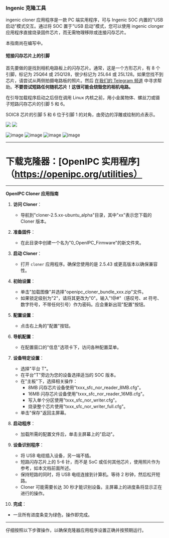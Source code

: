 ### Ingenic 克隆工具

ingenic cloner 应用程序是一款 PC 端实用程序，可与 Ingenic SOC 内置的"USB 启动"模式交互。通过将 SOC 置于"USB 启动"模式，您可以使用 ingenic clonger 应用程序直接烧录固件芯片，而无需物理移除或连接闪存芯片。

本指南尚在编写中。


#### 短接闪存芯片上的引脚

首先要做的是找到相机电路板上的闪存芯片。通常，这是一个方形芯片，有 8 个引脚，标记为 25Q64 或 25Q128，很少标记为 25L64 或 25L128。如果您找不到芯片，请尝试从两侧拍摄电路板的照片。然后 [在我们的 Telegram 频道](https://t.me/openipc) 中寻求帮助。__不要尝试短路任何随机芯片！这很可能会烧毁您的相机电路。__

在引导加载程序启动之后但在调用 Linux 内核之前，用小金属物体、螺丝刀或镊子短路闪存芯片的引脚 5 和 6。

SOIC8 芯片的引脚 5 和 6 位于引脚 1 的对角，由旁边的浮雕或绘制的点表示。

![](../images/flash-pins.webp) ![](../images/flash-pins-2.webp)


![image](https://github.com/OpenIPC/wiki/assets/12115272/632e5cb9-0b5d-406b-a268-7c4b65781828)
![image](https://github.com/OpenIPC/wiki/assets/12115272/5b9fed70-031e-42ea-89b6-292cc2f34458)
![image](https://github.com/OpenIPC/wiki/assets/12115272/27f0d101-059d-41a1-a444-43bd137cf1b9)
![image](https://github.com/OpenIPC/wiki/assets/12115272/69c6f79d-1c88-45d9-b6a7-003345d72e56)

---

# 下载克隆器：[OpenIPC 实用程序]（https://openipc.org/utilities）

---

**OpenIPC Cloner 应用指南**

1. **访问 Cloner**： 
   - 导航到"cloner-2.5.xx-ubuntu_alpha"目录，其中"xx"表示您下载的 Cloner 版本。

2. **准备固件**： 
   - 在此目录中创建一个名为"0_OpenIPC_Firmware"的新文件夹。

3. **启动 Cloner**： 
   - 打开 `cloner` 应用程序。确保您使用的是 2.5.43 或更高版本以确保兼容性。

4. **初始设置**：
   - 单击"加载图像"并选择"openipc_cloner_bundle_xxx.zip"文件。
   - 如果锁定级别为"2"，请将其更改为"0"。输入"!@#"（感叹号、at 符号、数字符号，不带任何引号）作为密码。应会重新出现"配置"按钮。

5. **配置设置**： 
   - 点击右上角的"配置"按钮。

6. **导航配置**： 
   - 在配置窗口的"信息"选项卡下，访问各种配置菜单。

7. **设备特定设置**：
   - 选择"平台 T"。
   - 在平台"T"旁边为您的设备选择适当的 SOC 版本。
   - 在"主板"下，选择相关操作：
     - 8MB 闪存芯片设备使用"txxx_sfc_nor_reader_8MB.cfg"。
     - 16MB 闪存芯片设备使用"txxx_sfc_nor_reader_16MB.cfg"。
     - 写入单个分区使用"txxx_sfc_nor_writer.cfg"。
     - 烧录整个芯片使用"txxx_sfc_nor_writer_full.cfg"。
   - 单击"保存"返回主屏幕。

8. **启动程序**： 
   - 加载所需的配置文件后，单击主屏幕上的"启动"。

9. **设备识别程序**：
   - 将 USB 电缆插入设备，另一端不插。
   - 短路闪存芯片上的 5-6 针，而不是 SoC 或任何其他芯片，使用照片作为参考，如本文档前面所述。
   - 保持短路的同时，将 USB 电缆连接到计算机。等待 2 秒钟，然后松开短路。
   - Cloner 可能需要长达 30 秒才能识别设备。主屏幕上的进度条将显示正在进行的操作。

10. **完成**： 
   - 一旦所有进度条变为绿色，操作即完成。

---

仔细按照以下步骤操作，以确保克隆器应用程序设置正确并按预期运行。

